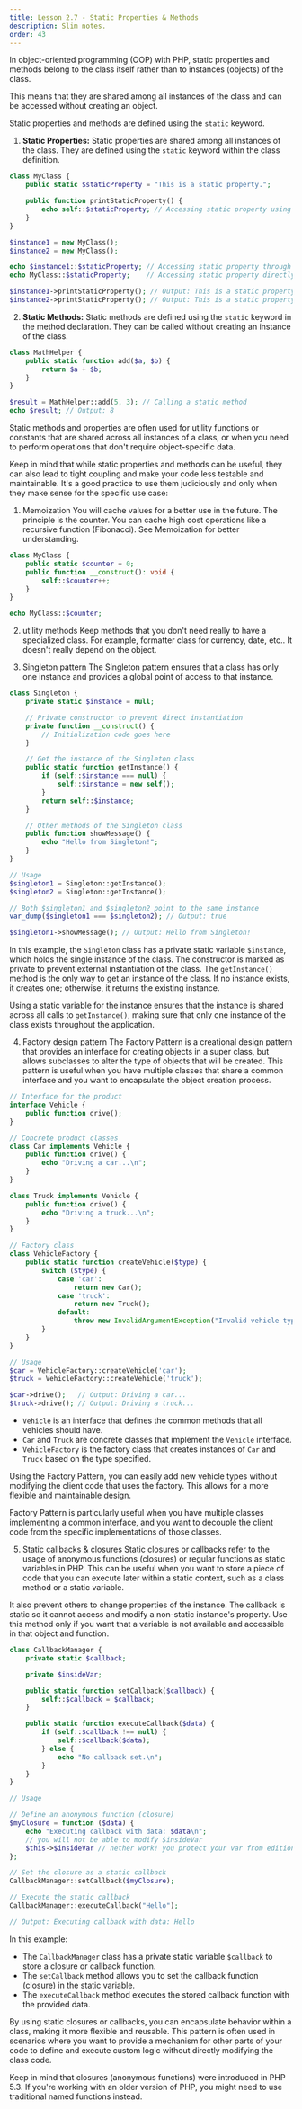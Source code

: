 ```yaml
---
title: Lesson 2.7 - Static Properties & Methods
description: Slim notes.
order: 43
---
```


In object-oriented programming (OOP) with PHP, static properties and methods belong to the class itself rather than to instances (objects) of the class. 

This means that they are shared among all instances of the class and can be accessed without creating an object. 

Static properties and methods are defined using the `static` keyword. 

1. **Static Properties:**
   Static properties are shared among all instances of the class. They are defined using the `static` keyword within the class definition.

```php
class MyClass {
    public static $staticProperty = "This is a static property.";

    public function printStaticProperty() {
        echo self::$staticProperty; // Accessing static property using self:: or MyClass::
    }
}

$instance1 = new MyClass();
$instance2 = new MyClass();

echo $instance1::$staticProperty; // Accessing static property through an instance
echo MyClass::$staticProperty;    // Accessing static property directly from the class

$instance1->printStaticProperty(); // Output: This is a static property.
$instance2->printStaticProperty(); // Output: This is a static property.
```

2. **Static Methods:**
   Static methods are defined using the `static` keyword in the method declaration. They can be called without creating an instance of the class.

```php
class MathHelper {
    public static function add($a, $b) {
        return $a + $b;
    }
}

$result = MathHelper::add(5, 3); // Calling a static method
echo $result; // Output: 8
```

Static methods and properties are often used for utility functions or constants that are shared across all instances of a class, or when you need to perform operations that don't require object-specific data.

Keep in mind that while static properties and methods can be useful, they can also lead to tight coupling and make your code less testable and maintainable. It's a good practice to use them judiciously and only when they make sense for the specific use case:

1. Memoization
You will cache values for a better use in the future. The principle is the counter. You can cache high cost operations like a recursive function (Fibonacci). See Memoization for better understanding.

```php
class MyClass {
	public static $counter = 0;
	public function __construct(): void {
		self::$counter++;
	}
}

echo MyClass::$counter;
```

2. utility methods
Keep methods that you don't need really to have a specialized class. For example, formatter class for currency, date, etc.. It doesn't really depend on the object.

3. Singleton pattern
The Singleton pattern ensures that a class has only one instance and provides a global point of access to that instance.

```php
class Singleton {
    private static $instance = null;

    // Private constructor to prevent direct instantiation
    private function __construct() {
        // Initialization code goes here
    }

    // Get the instance of the Singleton class
    public static function getInstance() {
        if (self::$instance === null) {
            self::$instance = new self();
        }
        return self::$instance;
    }

    // Other methods of the Singleton class
    public function showMessage() {
        echo "Hello from Singleton!";
    }
}

// Usage
$singleton1 = Singleton::getInstance();
$singleton2 = Singleton::getInstance();

// Both $singleton1 and $singleton2 point to the same instance
var_dump($singleton1 === $singleton2); // Output: true

$singleton1->showMessage(); // Output: Hello from Singleton!
```

In this example, the `Singleton` class has a private static variable `$instance`, which holds the single instance of the class. The constructor is marked as private to prevent external instantiation of the class. The `getInstance()` method is the only way to get an instance of the class. If no instance exists, it creates one; otherwise, it returns the existing instance.

Using a static variable for the instance ensures that the instance is shared across all calls to `getInstance()`, making sure that only one instance of the class exists throughout the application.

4. Factory design pattern
The Factory Pattern is a creational design pattern that provides an interface for creating objects in a super class, but allows subclasses to alter the type of objects that will be created. This pattern is useful when you have multiple classes that share a common interface and you want to encapsulate the object creation process.

```php
// Interface for the product
interface Vehicle {
    public function drive();
}

// Concrete product classes
class Car implements Vehicle {
    public function drive() {
        echo "Driving a car...\n";
    }
}

class Truck implements Vehicle {
    public function drive() {
        echo "Driving a truck...\n";
    }
}

// Factory class
class VehicleFactory {
    public static function createVehicle($type) {
        switch ($type) {
            case 'car':
                return new Car();
            case 'truck':
                return new Truck();
            default:
                throw new InvalidArgumentException("Invalid vehicle type: $type");
        }
    }
}

// Usage
$car = VehicleFactory::createVehicle('car');
$truck = VehicleFactory::createVehicle('truck');

$car->drive();   // Output: Driving a car...
$truck->drive(); // Output: Driving a truck...
```

- `Vehicle` is an interface that defines the common methods that all vehicles should have.
- `Car` and `Truck` are concrete classes that implement the `Vehicle` interface.
- `VehicleFactory` is the factory class that creates instances of `Car` and `Truck` based on the type specified.

Using the Factory Pattern, you can easily add new vehicle types without modifying the client code that uses the factory. This allows for a more flexible and maintainable design.

Factory Pattern is particularly useful when you have multiple classes implementing a common interface, and you want to decouple the client code from the specific implementations of those classes.

5. Static callbacks & closures
Static closures or callbacks refer to the usage of anonymous functions (closures) or regular functions as static variables in PHP. This can be useful when you want to store a piece of code that you can execute later within a static context, such as a class method or a static variable.

It also prevent others to change properties of the instance. The callback is static so it cannot access and modify a non-static instance's property. Use this method only if you want that a variable is not available and accessible in that object and function.

```php
class CallbackManager {
    private static $callback;

	private $insideVar;

    public static function setCallback($callback) {
        self::$callback = $callback;
    }

    public static function executeCallback($data) {
        if (self::$callback !== null) {
            self::$callback($data);
        } else {
            echo "No callback set.\n";
        }
    }
}

// Usage

// Define an anonymous function (closure)
$myClosure = function ($data) {
    echo "Executing callback with data: $data\n";
	// you will not be able to modify $insideVar
	$this->$insideVar // nether work! you protect your var from edition into an object.
};

// Set the closure as a static callback
CallbackManager::setCallback($myClosure);

// Execute the static callback
CallbackManager::executeCallback("Hello");

// Output: Executing callback with data: Hello
```

In this example:

- The `CallbackManager` class has a private static variable `$callback` to store a closure or callback function.
- The `setCallback` method allows you to set the callback function (closure) in the static variable.
- The `executeCallback` method executes the stored callback function with the provided data.

By using static closures or callbacks, you can encapsulate behavior within a class, making it more flexible and reusable. This pattern is often used in scenarios where you want to provide a mechanism for other parts of your code to define and execute custom logic without directly modifying the class code.

Keep in mind that closures (anonymous functions) were introduced in PHP 5.3. If you're working with an older version of PHP, you might need to use traditional named functions instead.